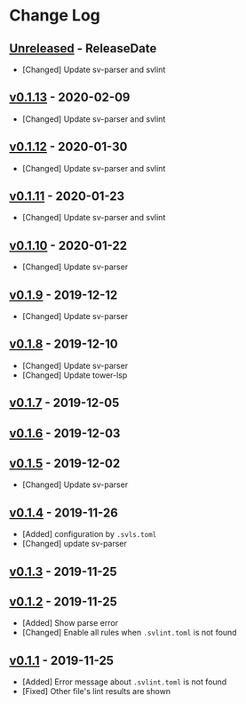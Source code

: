# Change Log

## [Unreleased](https://github.com/dalance/svls/compare/v0.1.13...Unreleased) - ReleaseDate

* [Changed] Update sv-parser and svlint

## [v0.1.13](https://github.com/dalance/svls/compare/v0.1.12...v0.1.13) - 2020-02-09

* [Changed] Update sv-parser and svlint

## [v0.1.12](https://github.com/dalance/svls/compare/v0.1.11...v0.1.12) - 2020-01-30

* [Changed] Update sv-parser and svlint

## [v0.1.11](https://github.com/dalance/svls/compare/v0.1.10...v0.1.11) - 2020-01-23

* [Changed] Update sv-parser and svlint

## [v0.1.10](https://github.com/dalance/svls/compare/v0.1.9...v0.1.10) - 2020-01-22

* [Changed] Update sv-parser

## [v0.1.9](https://github.com/dalance/svls/compare/v0.1.8...v0.1.9) - 2019-12-12

* [Changed] Update sv-parser

## [v0.1.8](https://github.com/dalance/svls/compare/v0.1.7...v0.1.8) - 2019-12-10

* [Changed] Update sv-parser
* [Changed] Update tower-lsp

## [v0.1.7](https://github.com/dalance/svls/compare/v0.1.6...v0.1.7) - 2019-12-05

## [v0.1.6](https://github.com/dalance/svls/compare/v0.1.5...v0.1.6) - 2019-12-03

## [v0.1.5](https://github.com/dalance/svls/compare/v0.1.4...v0.1.5) - 2019-12-02

* [Changed] Update sv-parser

## [v0.1.4](https://github.com/dalance/svls/compare/v0.1.3...v0.1.4) - 2019-11-26

* [Added] configuration by `.svls.toml`
* [Changed] update sv-parser

## [v0.1.3](https://github.com/dalance/svls/compare/v0.1.2...v0.1.3) - 2019-11-25

## [v0.1.2](https://github.com/dalance/svls/compare/v0.1.1...v0.1.2) - 2019-11-25

* [Added] Show parse error
* [Changed] Enable all rules when `.svlint.toml` is not found

## [v0.1.1](https://github.com/dalance/svlint/compare/v0.1.0...v0.1.1) - 2019-11-25

* [Added] Error message about `.svlint.toml` is not found
* [Fixed] Other file's lint results are shown

